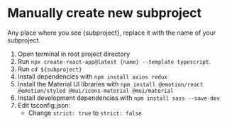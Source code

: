 # Manually create new subproject
Any place where you see {subproject}, replace it with the name of your subproject.
1. Open terminal in root project directory
2. Run `npx create-react-app@latest {name} --template typescript`.
3. Run `cd ${subproject}`
4. Install dependencies with
`npm install axios redux`
5. Install the Material UI libraries with
`npm install
@emotion/react
@emotion/styled
@mui/icons-material
@mui/material`
6. Install development dependencies with
`npm install sass --save-dev`
7. Edit tsconfig.json:
   - Change `strict: true` to `strict: false`
